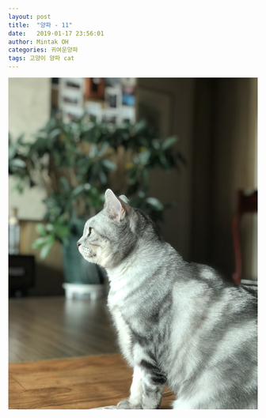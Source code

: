 ```yaml
---
layout: post
title:  "양파 - 11"
date:   2019-01-17 23:56:01
author: Mintak OH
categories: 귀여운양파
tags: 고양이 양파 cat
---
```


![이미지](https://github.com/mintakoh/mintakoh.github.io/blob/master/assets/cat_onion/onion11.jpg)